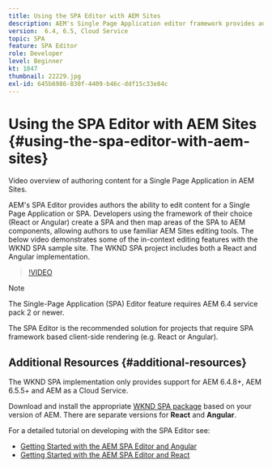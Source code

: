 ```yaml
---
title: Using the SPA Editor with AEM Sites
description: AEM's Single Page Application editor framework provides authors the ability to edit content for a Single Page Application or SPA. Developers using either React or Angular frameworks create a SPA and then map areas of the SPA to AEM components, allowing authors to use familiar AEM Sites editing tools.
version:  6.4, 6.5, Cloud Service
topic: SPA
feature: SPA Editor
role: Developer
level: Beginner
kt: 1047
thumbnail: 22229.jpg
exl-id: 645b6986-830f-4409-b46c-ddf15c33e84c
---
```

# Using the SPA Editor with AEM Sites {#using-the-spa-editor-with-aem-sites}

Video overview of authoring content for a Single Page Application in AEM Sites.

AEM's SPA Editor provides authors the ability to edit content for a Single Page Application or SPA. Developers using the framework of their choice (React or Angular) create a SPA and then map areas of the SPA to AEM components, allowing authors to use familiar AEM Sites editing tools. The below video demonstrates some of the in-context editing features with the WKND SPA sample site. The WKND SPA project includes both a React and Angular implementation.

>[!VIDEO](https://video.tv.adobe.com/v/22229?quality=12&learn=on)

>[!NOTE]
>
> The Single-Page Application (SPA) Editor feature requires AEM 6.4 service pack 2 or newer.
>
> The SPA Editor is the recommended solution for projects that require SPA framework based client-side rendering (e.g. React or Angular).

## Additional Resources {#additional-resources}

The WKND SPA implementation only provides support for AEM 6.4.8+, AEM 6.5.5+ and AEM as a Cloud Service.

Download and install the appropriate [WKND SPA package](https://github.com/adobe/aem-guides-wknd-spa/releases) based on your version of AEM. There are separate versions for **React** and **Angular**.

For a detailed tutorial on developing with the SPA Editor see:

* [Getting Started with the AEM SPA Editor and Angular](https://experienceleague.adobe.com/docs/experience-manager-learn/getting-started-with-aem-headless/spa-editor/angular/overview.html)
* [Getting Started with the AEM SPA Editor and React](https://experienceleague.adobe.com/docs/experience-manager-learn/getting-started-with-aem-headless/spa-editor/react/overview.html)
